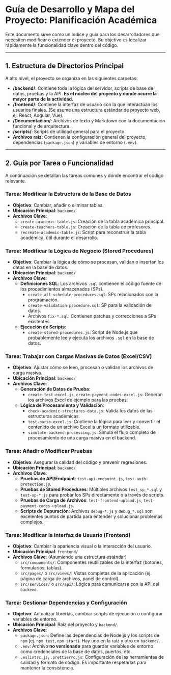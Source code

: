 # Guía de Desarrollo y Mapa del Proyecto: Planificación Académica

Este documento sirve como un índice y guía para los desarrolladores que necesiten modificar o extender el proyecto. Su objetivo es localizar rápidamente la funcionalidad clave dentro del código.

---

## 1. Estructura de Directorios Principal

A alto nivel, el proyecto se organiza en las siguientes carpetas:

- **/backend/**: Contiene toda la lógica del servidor, scripts de base de datos, pruebas y la API. **Es el núcleo del proyecto y donde ocurre la mayor parte de la actividad.**
- **/frontend/**: Contiene la interfaz de usuario con la que interactúan los usuarios finales. (Se asume una estructura estándar de proyecto web, ej. React, Angular, Vue).
- **/Documentacion/**: Archivos de texto y Markdown con la documentación funcional y de arquitectura.
- **/scripts/**: Scripts de utilidad general para el proyecto.
- **Archivos raíz**: Contienen la configuración general del proyecto, dependencias (`package.json`) y variables de entorno (`.env`).

---

## 2. Guía por Tarea o Funcionalidad

A continuación se detallan las tareas comunes y dónde encontrar el código relevante.

### Tarea: Modificar la Estructura de la Base de Datos

*   **Objetivo**: Cambiar, añadir o eliminar tablas.
*   **Ubicación Principal**: `backend/`
*   **Archivos Clave**:
    *   `create-academic-table.js`: Creación de la tabla académica principal.
    *   `create-teachers-table.js`: Creación de la tabla de profesores.
    *   `recreate-academic-table.js`: Script para reconstruir la tabla académica, útil durante el desarrollo.

### Tarea: Modificar la Lógica de Negocio (Stored Procedures)

*   **Objetivo**: Cambiar la lógica de cómo se procesan, validan o insertan los datos en la base de datos.
*   **Ubicación Principal**: `backend/`
*   **Archivos Clave**:
    *   **Definiciones SQL**: Los archivos `.sql` contienen el código fuente de los procedimientos almacenados (SPs).
        *   `create-all-schedule-procedures.sql`: SPs relacionados con la programación.
        *   `create-validation-procedure.sql`: SP para la validación de datos.
        *   Archivos `fix-*.sql`: Contienen parches y correcciones a SPs existentes.
    *   **Ejecución de Scripts**: 
        *   `create-stored-procedures.js`: Script de Node.js que probablemente lee y ejecuta los archivos `.sql` en la base de datos.

### Tarea: Trabajar con Cargas Masivas de Datos (Excel/CSV)

*   **Objetivo**: Ajustar cómo se leen, procesan o validan los archivos de carga masiva.
*   **Ubicación Principal**: `backend/`
*   **Archivos Clave**:
    *   **Generación de Datos de Prueba**: 
        *   `create-test-excel.js`, `create-payment-codes-excel.js`: Generan los archivos Excel de ejemplo para las pruebas.
    *   **Lógica de Procesamiento y Validación**:
        *   `check-academic-structures-data.js`: Valida los datos de las estructuras académicas.
        *   `test-parse-excel.js`: Contiene la lógica para leer y convertir el contenido de un archivo Excel a un formato utilizable.
        *   `simulate-backend-processing.js`: Simula el flujo completo de procesamiento de una carga masiva en el backend.

### Tarea: Añadir o Modificar Pruebas

*   **Objetivo**: Asegurar la calidad del código y prevenir regresiones.
*   **Ubicación Principal**: `backend/`
*   **Archivos Clave**:
    *   **Pruebas de API/Endpoint**: `test-api-endpoint.js`, `test-auth-protection.js`.
    *   **Pruebas de Stored Procedures**: Múltiples archivos `test_sp_*.sql` y `test-sp-*.js` para probar los SPs directamente o a través de scripts.
    *   **Pruebas de Carga de Archivos**: `test-frontend-upload.js`, `test-payment-codes-upload.js`.
    *   **Scripts de Depuración**: Archivos `debug-*.js` y `debug_*.sql` son excelentes puntos de partida para entender y solucionar problemas complejos.

### Tarea: Modificar la Interfaz de Usuario (Frontend)

*   **Objetivo**: Cambiar la apariencia visual o la interacción del usuario.
*   **Ubicación Principal**: `frontend/`
*   **Archivos Clave**: (Asumiendo una estructura estándar)
    *   `src/components/`: Componentes reutilizables de la interfaz (botones, formularios, tablas).
    *   `src/pages/` o `src/views/`: Vistas completas de la aplicación (ej. página de carga de archivos, panel de control).
    *   `src/services/` o `src/api/`: Lógica para comunicarse con la API del `backend`.

### Tarea: Gestionar Dependencias y Configuración

*   **Objetivo**: Actualizar librerías, cambiar scripts de ejecución o configurar variables de entorno.
*   **Ubicación Principal**: Raíz del proyecto y `backend/`.
*   **Archivos Clave**:
    *   `package.json`: Define las dependencias de Node.js y los scripts de `npm` (ej. `npm test`, `npm start`). Hay uno en la raíz y otro en `backend/`.
    *   `.env`: Archivo **no versionado** para guardar variables de entorno como credenciales de la base de datos, puertos, etc.
    *   `.eslintrc.js`, `.prettierrc.js`: Configuración de las herramientas de calidad y formato de código. Es importante respetarlas para mantener la consistencia.
